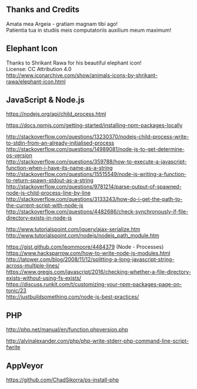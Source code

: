 Thanks and Credits
--------------------------------------------------------------------------------
Amata mea Argeia - gratiam magnam tibi ago!  
Patientia tua in studiis meis computatoriis auxilium meum maximum!  

## Elephant Icon
Thanks to Shrikant Rawa for his beautiful elephant icon!  
License: CC Attribution 4.0  
http://www.iconarchive.com/show/animals-icons-by-shrikant-rawa/elephant-icon.html  

## JavaScript & Node.js
https://nodejs.org/api/child_process.html  

https://docs.npmjs.com/getting-started/installing-npm-packages-locally  

http://stackoverflow.com/questions/13230370/nodejs-child-process-write-to-stdin-from-an-already-initialised-process  
http://stackoverflow.com/questions/14989081/node-js-to-get-determine-os-version  
http://stackoverflow.com/questions/359788/how-to-execute-a-javascript-function-when-i-have-its-name-as-a-string  
http://stackoverflow.com/questions/15515549/node-js-writing-a-function-to-return-spawn-stdout-as-a-string  
http://stackoverflow.com/questions/9781214/parse-output-of-spawned-node-js-child-process-line-by-line  
http://stackoverflow.com/questions/3133243/how-do-i-get-the-path-to-the-current-script-with-node-js  
http://stackoverflow.com/questions/4482686/check-synchronously-if-file-directory-exists-in-node-js  

http://www.tutorialspoint.com/jquery/ajax-serialize.htm
http://www.tutorialspoint.com/nodejs/nodejs_path_module.htm  

https://gist.github.com/leommoore/4484379 (Node - Processes)  
https://www.hacksparrow.com/how-to-write-node-js-modules.html  
http://latower.com/blog/2008/11/12/splitting-a-long-javascript-string-across-multiple-lines/  
https://www.gregjs.com/javascript/2016/checking-whether-a-file-directory-exists-without-using-fs-exists/  
https://discuss.runkit.com/t/customizing-your-npm-packages-page-on-tonic/23  
http://justbuildsomething.com/node-js-best-practices/  

## PHP
http://php.net/manual/en/function.phpversion.php  

http://alvinalexander.com/php/php-write-stderr-php-command-line-script-fwrite  

## AppVeyor
https://github.com/ChadSikorra/ps-install-php  
